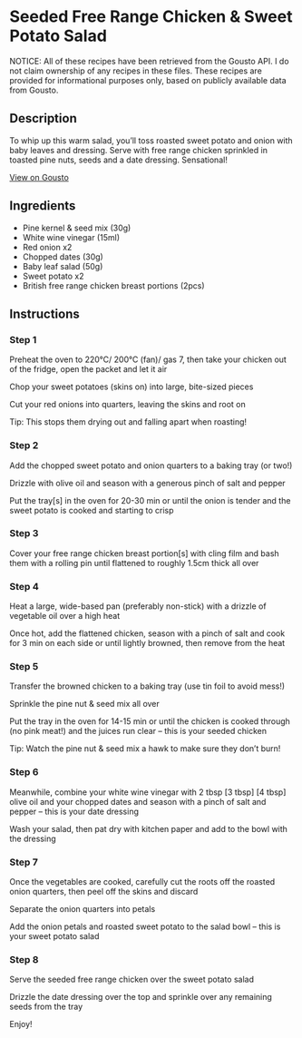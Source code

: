 # Seeded Free Range Chicken & Sweet Potato Salad

NOTICE: All of these recipes have been retrieved from the Gousto API. I do not claim ownership of any recipes in these files. These recipes are provided for informational purposes only, based on publicly available data from Gousto.

## Description

To whip up this warm salad, you’ll toss roasted sweet potato and onion with baby leaves and dressing. Serve with free range chicken sprinkled in toasted pine nuts, seeds and a date dressing. Sensational!


[View on Gousto](https://www.gousto.co.uk/recipes/cookbook/seeded-free-range-chicken-sweet-potato-salad)

## Ingredients

- Pine kernel & seed mix (30g)
- White wine vinegar (15ml)
- Red onion x2
- Chopped dates (30g)
- Baby leaf salad (50g)
- Sweet potato x2
- British free range chicken breast portions (2pcs)

## Instructions


### Step 1

Preheat the oven to 220°C/ 200°C (fan)/ gas 7, then take your chicken out of the fridge, open the packet and let it air

Chop your sweet potatoes (skins on) into large, bite-sized pieces

Cut your red onions into quarters, leaving the skins and root on

Tip: This stops them drying out and falling apart when roasting!


### Step 2

Add the chopped sweet potato and onion quarters to a baking tray (or two!) 

Drizzle with olive oil and season with a generous pinch of salt and pepper

Put the tray[s] in the oven for 20-30 min or until the onion is tender and the sweet potato is cooked and starting to crisp


### Step 3

Cover your free range chicken breast portion[s] with cling film and bash them with a rolling pin until flattened to roughly 1.5cm thick all over


### Step 4

Heat a large, wide-based pan (preferably non-stick) with a drizzle of vegetable oil over a high heat

Once hot, add the flattened chicken, season with a pinch of salt and cook for 3 min on each side or until lightly browned, then remove from the heat

### Step 5

Transfer the browned chicken to a baking tray (use tin foil to avoid mess!)

Sprinkle the pine nut & seed mix all over

Put the tray in the oven for 14-15 min or until the chicken is cooked through (no pink meat!) and the juices run clear – this is your seeded chicken

Tip: Watch the pine nut & seed mix a hawk to make sure they don’t burn!

### Step 6

Meanwhile, combine your white wine vinegar with 2 tbsp <span class="text-purple">[3 tbsp]</span> <span class="text-danger">[4 tbsp] </span>olive oil and your chopped dates and season with a pinch of salt and pepper – this is your date dressing

Wash your salad, then pat dry with kitchen paper and add to the bowl with the dressing

### Step 7

Once the vegetables are cooked, carefully cut the roots off the roasted onion quarters, then peel off the skins and discard

Separate the onion quarters into petals

Add the onion petals and roasted sweet potato to the salad bowl – this is your sweet potato salad

### Step 8

Serve the seeded free range chicken over the sweet potato salad

Drizzle the date dressing over the top and sprinkle over any remaining seeds from the tray

Enjoy!

